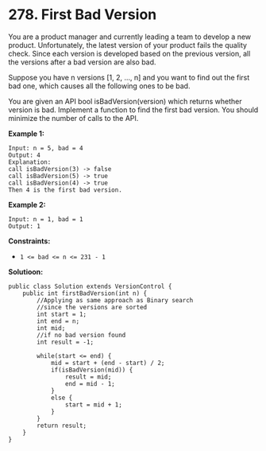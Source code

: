 # 278. First Bad Version

You are a product manager and currently leading a team to develop a new product. Unfortunately, the latest version of your product fails the quality check. Since each version is developed based on the previous version, all the versions after a bad version are also bad.

Suppose you have n versions [1, 2, ..., n] and you want to find out the first bad one, which causes all the following ones to be bad.

You are given an API bool isBadVersion(version) which returns whether version is bad. Implement a function to find the first bad version. You should minimize the number of calls to the API.

 
**Example 1:**
```
Input: n = 5, bad = 4
Output: 4
Explanation:
call isBadVersion(3) -> false
call isBadVersion(5) -> true
call isBadVersion(4) -> true
Then 4 is the first bad version.
```
**Example 2:**
```
Input: n = 1, bad = 1
Output: 1
```

**Constraints:**

* `1 <= bad <= n <= 231 - 1`

**Solutioon:** 
```
public class Solution extends VersionControl {
    public int firstBadVersion(int n) {
        //Applying as same approach as Binary search
        //since the versions are sorted
        int start = 1;
        int end = n;
        int mid;
        //if no bad version found
        int result = -1;

        while(start <= end) {
            mid = start + (end - start) / 2;
            if(isBadVersion(mid)) {
                result = mid;
                end = mid - 1;
            }
            else {
                start = mid + 1;
            }
        }
        return result;
    }
}
```
